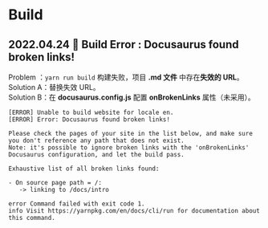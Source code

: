 ---
---

# Build

## 2022.04.24 🐞 Build Error : Docusaurus found broken links!

Problem ：`yarn run build` 构建失败，项目 **.md 文件** 中存在**失效的 URL**。<br/>
Solution A：替换失效 URL。<br/>
Solution B：在 **docusaurus.config.js** 配置 **onBrokenLinks** 属性（未采用）。

```text title="错误信息"
[ERROR] Unable to build website for locale en.
[ERROR] Error: Docusaurus found broken links!

Please check the pages of your site in the list below, and make sure you don't reference any path that does not exist.
Note: it's possible to ignore broken links with the 'onBrokenLinks' Docusaurus configuration, and let the build pass.

Exhaustive list of all broken links found:

- On source page path = /:
   -> linking to /docs/intro

error Command failed with exit code 1.
info Visit https://yarnpkg.com/en/docs/cli/run for documentation about this command.
```
